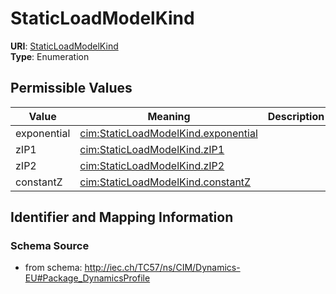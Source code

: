 # StaticLoadModelKind



**URI**: [StaticLoadModelKind](StaticLoadModelKind)<br />
**Type**: Enumeration

## Permissible Values

| Value | Meaning | Description |
| --- | --- | --- |
| exponential | [cim:StaticLoadModelKind.exponential](http://iec.ch/TC57/CIM100#StaticLoadModelKind.exponential) |  |
| zIP1 | [cim:StaticLoadModelKind.zIP1](http://iec.ch/TC57/CIM100#StaticLoadModelKind.zIP1) |  |
| zIP2 | [cim:StaticLoadModelKind.zIP2](http://iec.ch/TC57/CIM100#StaticLoadModelKind.zIP2) |  |
| constantZ | [cim:StaticLoadModelKind.constantZ](http://iec.ch/TC57/CIM100#StaticLoadModelKind.constantZ) |  |








## Identifier and Mapping Information







### Schema Source


* from schema: http://iec.ch/TC57/ns/CIM/Dynamics-EU#Package_DynamicsProfile




